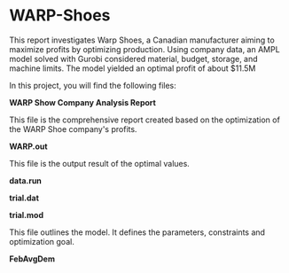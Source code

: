 # WARP-Shoes
This report investigates Warp Shoes, a Canadian manufacturer aiming to maximize profits by optimizing production. Using company data, an AMPL model solved with Gurobi considered material, budget, storage, and machine limits. The model yielded an optimal profit of about $11.5M

In this project, you will find the following files:

**WARP Show Company Analysis Report**

This file is the comprehensive report created based on the optimization of the WARP Shoe company's profits. 

**WARP.out**

This file is the output result of the optimal values.

**data.run**



**trial.dat**



**trial.mod**

This file outlines the model. It defines the parameters, constraints and optimization goal. 

**FebAvgDem**








